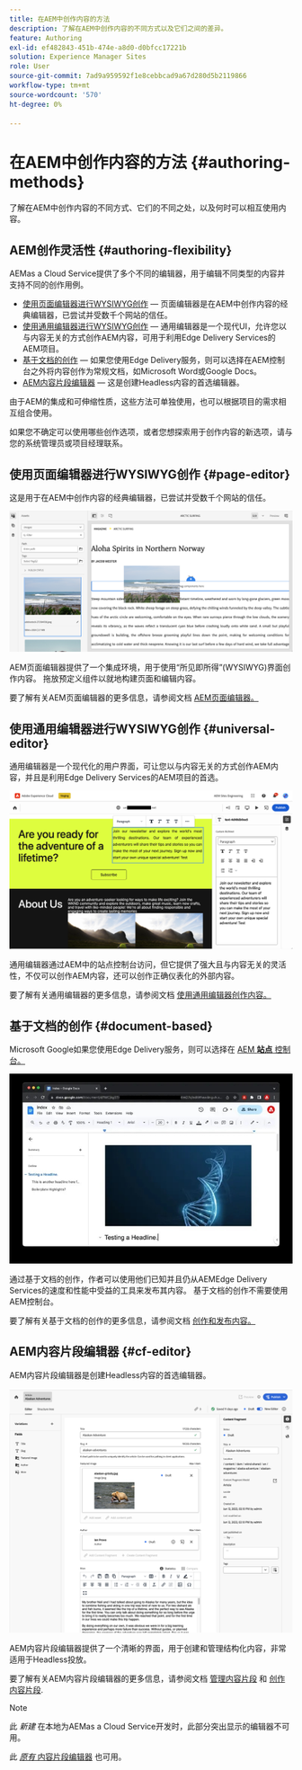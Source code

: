 ```yaml
---
title: 在AEM中创作内容的方法
description: 了解在AEM中创作内容的不同方式以及它们之间的差异。
feature: Authoring
exl-id: ef482843-451b-474e-a8d0-d0bfcc17221b
solution: Experience Manager Sites
role: User
source-git-commit: 7ad9a959592f1e8cebbcad9a67d280d5b2119866
workflow-type: tm+mt
source-wordcount: '570'
ht-degree: 0%

---
```


# 在AEM中创作内容的方法 {#authoring-methods}

了解在AEM中创作内容的不同方式、它们的不同之处，以及何时可以相互使用内容。

## AEM创作灵活性 {#authoring-flexibility}

AEMas a Cloud Service提供了多个不同的编辑器，用于编辑不同类型的内容并支持不同的创作用例。

* [使用页面编辑器进行WYSIWYG创作](#page-editor)  — 页面编辑器是在AEM中创作内容的经典编辑器，已尝试并受数千个网站的信任。
* [使用通用编辑器进行WYSIWYG创作](#universal-editor)  — 通用编辑器是一个现代UI，允许您以与内容无关的方式创作AEM内容，可用于利用Edge Delivery Services的AEM项目。
* [基于文档的创作](#document-based)  — 如果您使用Edge Delivery服务，则可以选择在AEM控制台之外将内容创作为常规文档，如Microsoft Word或Google Docs。
* [AEM内容片段编辑器](#cf-editor)  — 这是创建Headless内容的首选编辑器。

由于AEM的集成和可伸缩性质，这些方法可单独使用，也可以根据项目的需求相互组合使用。

如果您不确定可以使用哪些创作选项，或者您想探索用于创作内容的新选项，请与您的系统管理员或项目经理联系。

## 使用页面编辑器进行WYSIWYG创作 {#page-editor}

这是用于在AEM中创作内容的经典编辑器，已尝试并受数千个网站的信任。

![AEM页面编辑器](assets/authoring-methods-page-editor.png)

AEM页面编辑器提供了一个集成环境，用于使用“所见即所得”(WYSIWYG)界面创作内容。 拖放预定义组件以就地构建页面和编辑内容。

要了解有关AEM页面编辑器的更多信息，请参阅文档 [AEM页面编辑器。](/help/sites-cloud/authoring/page-editor/introduction.md)

## 使用通用编辑器进行WYSIWYG创作 {#universal-editor}

通用编辑器是一个现代化的用户界面，可让您以与内容无关的方式创作AEM内容，并且是利用Edge Delivery Services的AEM项目的首选。

![Universal Editor](assets/authoring-methods-ue.png)

通用编辑器通过AEM中的站点控制台访问，但它提供了强大且与内容无关的灵活性，不仅可以创作AEM内容，还可以创作正确仪表化的外部内容。

要了解有关通用编辑器的更多信息，请参阅文档 [使用通用编辑器创作内容。](/help/sites-cloud/authoring/universal-editor/authoring.md)

## 基于文档的创作  {#document-based}

Microsoft Google如果您使用Edge Delivery服务，则可以选择在 [AEM **站点** 控制台。](/help/sites-cloud/authoring/sites-console/introduction.md)

![编辑基于文档的内容](assets/authoring-methods-document.jpg)

通过基于文档的创作，作者可以使用他们已知并且仍从AEMEdge Delivery Services的速度和性能中受益的工具来发布其内容。 基于文档的创作不需要使用AEM控制台。

要了解有关基于文档的创作的更多信息，请参阅文档 [创作和发布内容。](/help/edge/docs/authoring.md)

## AEM内容片段编辑器 {#cf-editor}

AEM内容片段编辑器是创建Headless内容的首选编辑器。

![AEM内容片段编辑器](assets/authoring-methods-cf-editor.png)

AEM内容片段编辑器提供了一个清晰的界面，用于创建和管理结构化内容，非常适用于Headless投放。

要了解有关AEM内容片段编辑器的更多信息，请参阅文档 [管理内容片段](/help/sites-cloud/administering/content-fragments/managing.md) 和 [创作内容片段](/help/sites-cloud/administering/content-fragments/managing.md).

>[!NOTE]
>
>此 *新建* 在本地为AEMas a Cloud Service开发时，此部分突出显示的编辑器不可用。
>
>此 [*原有* 内容片段编辑器](/help/assets/content-fragments/content-fragments-variations.md) 也可用。
